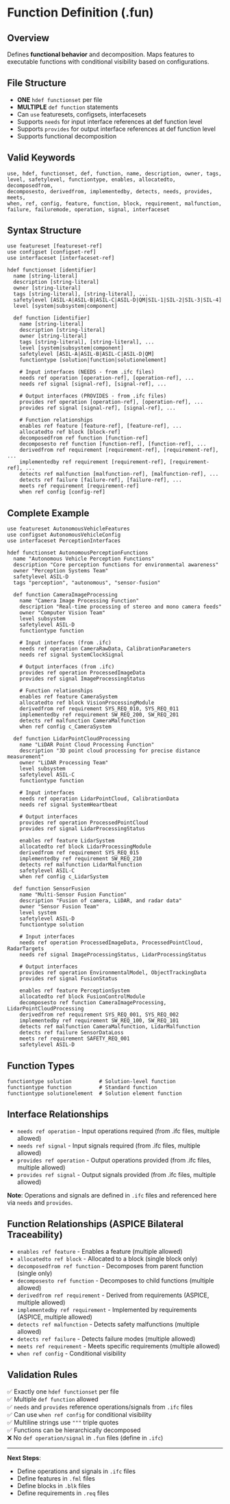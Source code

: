 # Function Definition (.fun)

## Overview
Defines **functional behavior** and decomposition. Maps features to executable functions with conditional visibility based on configurations.

## File Structure
- **ONE** `hdef functionset` per file
- **MULTIPLE** `def function` statements
- Can `use` featuresets, configsets, interfacesets
- Supports `needs` for input interface references at def function level
- Supports `provides` for output interface references at def function level
- Supports functional decomposition

## Valid Keywords
```
use, hdef, functionset, def, function, name, description, owner, tags, 
level, safetylevel, functiontype, enables, allocatedto, decomposedfrom,
decomposesto, derivedfrom, implementedby, detects, needs, provides, meets,
when, ref, config, feature, function, block, requirement, malfunction, 
failure, failuremode, operation, signal, interfaceset
```

## Syntax Structure
```
use featureset [featureset-ref]
use configset [configset-ref]
use interfaceset [interfaceset-ref]

hdef functionset [identifier]
  name [string-literal]
  description [string-literal]
  owner [string-literal]
  tags [string-literal], [string-literal], ...
  safetylevel [ASIL-A|ASIL-B|ASIL-C|ASIL-D|QM|SIL-1|SIL-2|SIL-3|SIL-4]
  level [system|subsystem|component]

  def function [identifier]
    name [string-literal]
    description [string-literal]
    owner [string-literal]
    tags [string-literal], [string-literal], ...
    level [system|subsystem|component]
    safetylevel [ASIL-A|ASIL-B|ASIL-C|ASIL-D|QM]
    functiontype [solution|function|solutionelement]
    
    # Input interfaces (NEEDS - from .ifc files)
    needs ref operation [operation-ref], [operation-ref], ...
    needs ref signal [signal-ref], [signal-ref], ...
    
    # Output interfaces (PROVIDES - from .ifc files)
    provides ref operation [operation-ref], [operation-ref], ...
    provides ref signal [signal-ref], [signal-ref], ...
    
    # Function relationships
    enables ref feature [feature-ref], [feature-ref], ...
    allocatedto ref block [block-ref]
    decomposedfrom ref function [function-ref]
    decomposesto ref function [function-ref], [function-ref], ...
    derivedfrom ref requirement [requirement-ref], [requirement-ref], ...
    implementedby ref requirement [requirement-ref], [requirement-ref], ...
    detects ref malfunction [malfunction-ref], [malfunction-ref], ...
    detects ref failure [failure-ref], [failure-ref], ...
    meets ref requirement [requirement-ref]
    when ref config [config-ref]
```

## Complete Example
```sylang
use featureset AutonomousVehicleFeatures
use configset AutonomousVehicleConfig
use interfaceset PerceptionInterfaces

hdef functionset AutonomousPerceptionFunctions
  name "Autonomous Vehicle Perception Functions"
  description "Core perception functions for environmental awareness"
  owner "Perception Systems Team"
  safetylevel ASIL-D
  tags "perception", "autonomous", "sensor-fusion"

  def function CameraImageProcessing
    name "Camera Image Processing Function"
    description "Real-time processing of stereo and mono camera feeds"
    owner "Computer Vision Team"
    level subsystem
    safetylevel ASIL-D
    functiontype function
    
    # Input interfaces (from .ifc)
    needs ref operation CameraRawData, CalibrationParameters
    needs ref signal SystemClockSignal
    
    # Output interfaces (from .ifc)
    provides ref operation ProcessedImageData
    provides ref signal ImageProcessingStatus
    
    # Function relationships
    enables ref feature CameraSystem
    allocatedto ref block VisionProcessingModule
    derivedfrom ref requirement SYS_REQ_010, SYS_REQ_011
    implementedby ref requirement SW_REQ_200, SW_REQ_201
    detects ref malfunction CameraMalfunction
    when ref config c_CameraSystem

  def function LidarPointCloudProcessing
    name "LiDAR Point Cloud Processing Function"
    description "3D point cloud processing for precise distance measurement"
    owner "LiDAR Processing Team"
    level subsystem
    safetylevel ASIL-C
    functiontype function
    
    # Input interfaces
    needs ref operation LidarPointCloud, CalibrationData
    needs ref signal SystemHeartbeat
    
    # Output interfaces
    provides ref operation ProcessedPointCloud
    provides ref signal LidarProcessingStatus
    
    enables ref feature LidarSystem
    allocatedto ref block LidarProcessingModule
    derivedfrom ref requirement SYS_REQ_015
    implementedby ref requirement SW_REQ_210
    detects ref malfunction LidarMalfunction
    safetylevel ASIL-C
    when ref config c_LidarSystem

  def function SensorFusion
    name "Multi-Sensor Fusion Function"
    description "Fusion of camera, LiDAR, and radar data"
    owner "Sensor Fusion Team"
    level system
    safetylevel ASIL-D
    functiontype solution
    
    # Input interfaces
    needs ref operation ProcessedImageData, ProcessedPointCloud, RadarTargets
    needs ref signal ImageProcessingStatus, LidarProcessingStatus
    
    # Output interfaces
    provides ref operation EnvironmentalModel, ObjectTrackingData
    provides ref signal FusionStatus
    
    enables ref feature PerceptionSystem
    allocatedto ref block FusionControlModule
    decomposesto ref function CameraImageProcessing, LidarPointCloudProcessing
    derivedfrom ref requirement SYS_REQ_001, SYS_REQ_002
    implementedby ref requirement SW_REQ_100, SW_REQ_101
    detects ref malfunction CameraMalfunction, LidarMalfunction
    detects ref failure SensorDataLoss
    meets ref requirement SAFETY_REQ_001
    safetylevel ASIL-D
```

## Function Types
```
functiontype solution         # Solution-level function
functiontype function         # Standard function
functiontype solutionelement  # Solution element function
```

## Interface Relationships
- `needs ref operation` - Input operations required (from .ifc files, multiple allowed)
- `needs ref signal` - Input signals required (from .ifc files, multiple allowed)
- `provides ref operation` - Output operations provided (from .ifc files, multiple allowed)
- `provides ref signal` - Output signals provided (from .ifc files, multiple allowed)

**Note**: Operations and signals are defined in `.ifc` files and referenced here via `needs` and `provides`.

## Function Relationships (ASPICE Bilateral Traceability)
- `enables ref feature` - Enables a feature (multiple allowed)
- `allocatedto ref block` - Allocated to a block (single block only)
- `decomposedfrom ref function` - Decomposes from parent function (single only)
- `decomposesto ref function` - Decomposes to child functions (multiple allowed)
- `derivedfrom ref requirement` - Derived from requirements (ASPICE, multiple allowed)
- `implementedby ref requirement` - Implemented by requirements (ASPICE, multiple allowed)
- `detects ref malfunction` - Detects safety malfunctions (multiple allowed)
- `detects ref failure` - Detects failure modes (multiple allowed)
- `meets ref requirement` - Meets specific requirements (multiple allowed)
- `when ref config` - Conditional visibility

## Validation Rules
✅ Exactly one `hdef functionset` per file  
✅ Multiple `def function` allowed  
✅ `needs` and `provides` reference operations/signals from `.ifc` files  
✅ Can use `when ref config` for conditional visibility  
✅ Multiline strings use `"""` triple quotes  
✅ Functions can be hierarchically decomposed  
❌ No `def operation/signal` in `.fun` files (define in `.ifc`)

---

**Next Steps**:
- Define operations and signals in `.ifc` files
- Define features in `.fml` files
- Define blocks in `.blk` files
- Define requirements in `.req` files

